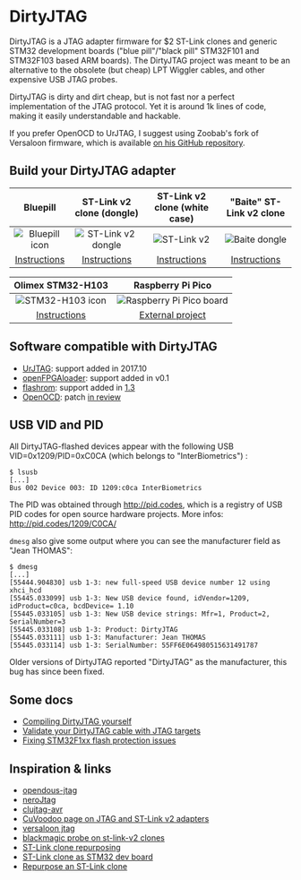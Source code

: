 # DirtyJTAG

DirtyJTAG is a JTAG adapter firmware for $2 ST-Link clones and generic STM32 development boards ("blue pill"/"black pill" STM32F101 and STM32F103 based ARM boards). The DirtyJTAG project was meant to be an alternative to the obsolete (but cheap) LPT Wiggler cables, and other expensive USB JTAG probes.

DirtyJTAG is dirty and dirt cheap, but is not fast nor a perfect implementation of the JTAG protocol. Yet it is around 1k lines of code, making it easily understandable and hackable.

If you prefer OpenOCD to UrJTAG, I suggest using Zoobab's fork of Versaloon firmware, which is available [on his GitHub repository](https://github.com/zoobab/versaloon).

## Build your DirtyJTAG adapter

| Bluepill                                    | ST-Link v2 clone (dongle)                                                               | ST-Link v2 clone (white case)                 | "Baite" ST-Link v2 clone                |
|:-------------------------------------------:|:---------------------------------------------------------------------------------------:|:---------------------------------------------:|:---------------------------------------:|
| ![Bluepill icon](docs/img/bluepill-128.jpg) | ![ST-Link v2 dongle](docs/img/stlinkv2-128.jpg)                                         | ![ST-Link v2](docs/img/stlink-white-128.jpg)  | ![Baite dongle](docs/img/baite-128.jpg) |
| [Instructions](docs/install-bluepill.md)    | [Instructions](docs/install-stlinkv2-swd.md) | [Instructions](docs/install-stlinkv2white.md) | [Instructions](docs/install-baite.md)       |

| Olimex STM32-H103                              | Raspberry Pi Pico                                              |
|:----------------------------------------------:|:--------------------------------------------------------------:|
| ![STM32-H103 icon](docs/img/stm32h103-128.jpg) | ![Raspberry Pi Pico board](docs/img/pi-pico.jpg)               |
| [Instructions](docs/install-stm32h103.md)      | [External project](https://github.com/phdussud/pico-dirtyJtag) |

## Software compatible with DirtyJTAG

 * [UrJTAG](docs/urjtag-dirtyjtag.md): support added in 2017.10
 * [openFPGAloader](docs/openfpgaloader-dirtyjtag.md): support added in v0.1
 * [flashrom](https://www.flashrom.org): support added in [1.3](https://www.flashrom.org/Flashrom/1.3)
 * [OpenOCD](https://openocd.org): patch [in review](https://review.openocd.org/c/openocd/+/7344)

## USB VID and PID

All DirtyJTAG-flashed devices appear with the following USB VID=0x1209/PID=0xC0CA
(which belongs to "InterBiometrics") :

```
$ lsusb
[...]
Bus 002 Device 003: ID 1209:c0ca InterBiometrics
```

The PID was obtained through http://pid.codes, which is a registry of USB
PID codes for open source hardware projects. More infos: http://pid.codes/1209/C0CA/

`dmesg` also give some output where you can see the manufacturer field as "Jean THOMAS":

```
$ dmesg
[...]
[55444.904830] usb 1-3: new full-speed USB device number 12 using xhci_hcd
[55445.033099] usb 1-3: New USB device found, idVendor=1209, idProduct=c0ca, bcdDevice= 1.10
[55445.033105] usb 1-3: New USB device strings: Mfr=1, Product=2, SerialNumber=3
[55445.033108] usb 1-3: Product: DirtyJTAG
[55445.033111] usb 1-3: Manufacturer: Jean THOMAS
[55445.033114] usb 1-3: SerialNumber: 55FF6E064980515631491787
```

Older versions of DirtyJTAG reported "DirtyJTAG" as the manufacturer, this bug has since been fixed.

## Some docs

 * [Compiling DirtyJTAG yourself](docs/building-dirtyjtag.md)
 * [Validate your DirtyJTAG cable with JTAG targets](docs/jtag-validation.md)
 * [Fixing STM32F1xx flash protection issues](docs/stm32f1-flash-protection.md)

## Inspiration & links

 * [opendous-jtag](https://github.com/vfonov/opendous-jtag)
 * [neroJtag](https://github.com/makestuff/neroJtag)
 * [clujtag-avr](https://github.com/ClusterM/clujtag-avr)
 * [CuVoodoo page on JTAG and ST-Link v2 adapters](https://wiki.cuvoodoo.info/doku.php?id=jtag)
 * [versaloon jtag](https://github.com/zoobab/versaloon)
 * [blackmagic probe on st-link-v2 clones](https://madnessinthedarkness.transsys.com/blog:2017:0122_black_magic_probe_bmp_on_st-link_v2_clones)
 * [ST-Link clone repurposing](https://hackaday.io/project/162597-st-link-clone-repurposing)
 * [ST-Link clone as STM32 dev board](https://blog.danman.eu/st-link-clone-as-stm32-dev-board/)
 * [Repurpose an ST-Link clone](https://www.hobbiton.be/blog/repurpose-stlink/)
